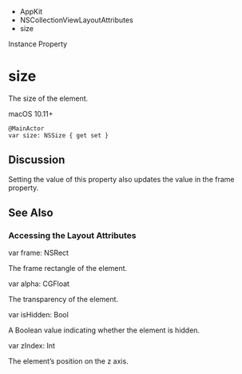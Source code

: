 

- AppKit
- NSCollectionViewLayoutAttributes
-  size 

Instance Property

# size

The size of the element.

macOS 10.11+

``` source
@MainActor
var size: NSSize { get set }
```

## Discussion

Setting the value of this property also updates the value in the frame property.

## See Also

### Accessing the Layout Attributes

var frame: NSRect

The frame rectangle of the element.

var alpha: CGFloat

The transparency of the element.

var isHidden: Bool

A Boolean value indicating whether the element is hidden.

var zIndex: Int

The element’s position on the z axis.

